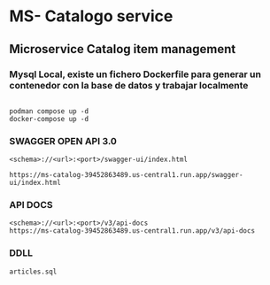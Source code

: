 # MS- Catalogo service
## Microservice Catalog item management 


### Mysql Local, existe un fichero Dockerfile para generar un contenedor con la base de datos y trabajar localmente
```

podman compose up -d
docker-compose up -d
```

### SWAGGER OPEN API 3.0

```
<schema>://<url>:<port>/swagger-ui/index.html

https://ms-catalog-39452863489.us-central1.run.app/swagger-ui/index.html
```


### API DOCS

```
<schema>://<url>:<port>/v3/api-docs
https://ms-catalog-39452863489.us-central1.run.app/v3/api-docs

```


### DDLL

```
articles.sql

```

